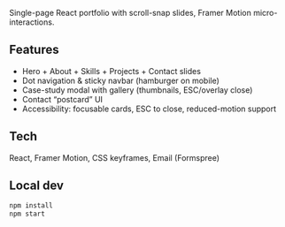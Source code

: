 Single-page React portfolio with scroll-snap slides, Framer Motion micro-interactions.

## Features
- Hero + About + Skills + Projects + Contact slides
- Dot navigation & sticky navbar (hamburger on mobile)
- Case-study modal with gallery (thumbnails, ESC/overlay close)
- Contact “postcard” UI
- Accessibility: focusable cards, ESC to close, reduced-motion support

## Tech
React, Framer Motion, CSS keyframes, Email (Formspree)

## Local dev
```bash
npm install
npm start

